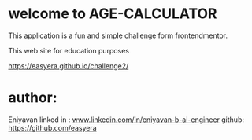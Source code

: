 # welcome to AGE-CALCULATOR

This application is a fun and simple challenge form frontendmentor.

This web site for education purposes

https://easyera.github.io/challenge2/

# author:

Eniyavan
linked in : www.linkedin.com/in/eniyavan-b-ai-engineer
github: https://github.com/easyera
